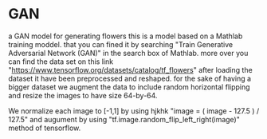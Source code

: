 # GAN
a GAN model for generating flowers
this is a model based on a Mathlab training moddel. that you can fined it by searching "Train Generative Adversarial Network (GAN)" in the search box of Mathlab.
more over you can find the data set on this link "https://www.tensorflow.org/datasets/catalog/tf_flowers"
after loading the dataset it have been preprocessed and reshaped. for the sake of having a bigger dataset we augment the data to include random horizontal flipping and resize the images to have size 64-by-64.

We normalize each image to [-1,1] by  using hjkhk
"image = ( image - 127.5 ) / 127.5" and augument by using "tf.image.random_flip_left_right(image)" method of tensorflow.
